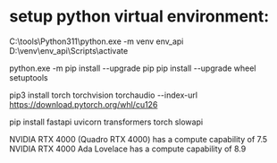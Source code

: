 
# setup python virtual environment:

C:\tools\Python311\python.exe -m venv env_api
D:\venv\env_api\Scripts\activate

python.exe -m pip install --upgrade pip
pip install --upgrade wheel setuptools

pip3 install torch torchvision torchaudio --index-url https://download.pytorch.org/whl/cu126


pip install fastapi uvicorn transformers torch slowapi

NVIDIA RTX 4000 (Quadro RTX 4000) has a compute capability of 7.5
NVIDIA RTX 4000 Ada Lovelace has a compute capability of 8.9

